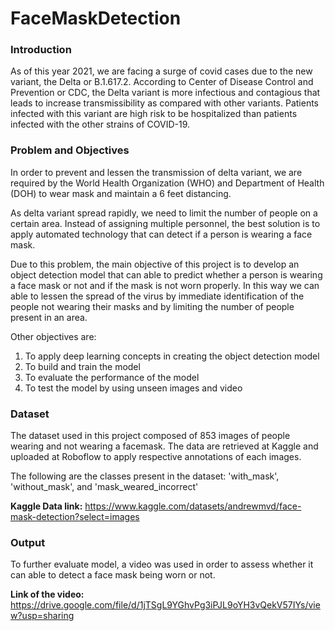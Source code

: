 # FaceMaskDetection

### Introduction
As of this year 2021, we are facing a surge of covid cases due to the new variant, the Delta or B.1.617.2. According to Center of Disease Control and Prevention or CDC, the Delta variant is more infectious and contagious that leads to increase transmissibility as compared with other variants. Patients infected with this variant are high risk to be hospitalized than patients infected with the other strains of COVID-19.

### Problem and Objectives
In order to prevent and lessen the transmission of delta variant, we are required by the World Health Organization (WHO) and Department of Health (DOH) to wear mask and maintain a 6 feet distancing.

As delta variant spread rapidly, we need to limit the number of people on a certain area. Instead of assigning multiple personnel, the best solution is to apply automated technology that can detect if a person is wearing a face mask.

Due to this problem, the main objective of this project is to develop an object detection model that can able to predict whether a person is wearing a face mask or not and if the mask is not worn properly. In this way we can able to lessen the spread of the virus by immediate identification of the people not wearing their masks and by limiting the number of people present in an area.

Other objectives are:

1. To apply deep learning concepts in creating the object detection model
2. To build and train the model
3. To evaluate the performance of the model
4. To test the model by using unseen images and video

### Dataset
The dataset used in this project composed of 853 images of people wearing and not wearing a facemask. The data are retrieved at Kaggle and uploaded at Roboflow to apply respective annotations of each images.

The following are the classes present in the dataset: 'with_mask', 'without_mask', and 'mask_weared_incorrect'

**Kaggle Data link:** https://www.kaggle.com/datasets/andrewmvd/face-mask-detection?select=images

### Output
To further evaluate model, a video was used in order to assess whether it can able to detect a face mask being worn or not.

**Link of the video:** https://drive.google.com/file/d/1jTSgL9YGhvPg3iPJL9oYH3vQekV57IYs/view?usp=sharing

